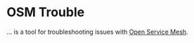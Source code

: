 # OSM Trouble
... is a tool for troubleshooting issues with [Open Service Mesh](https://github.com/openservicemesh/osm).
